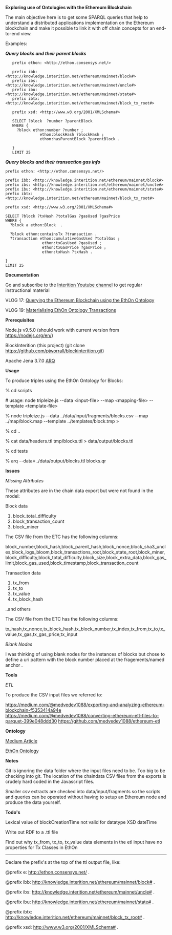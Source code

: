 **Exploring use of Ontologies with the Ethereum Blockchain**

The main objective here is to get some SPARQL queries that help to understand a distributed applications implementation on the Ethereum blockchain and make it possible to link it with off chain concepts for an end-to-end view.

Examples:

***Query blocks and their parent blocks***

```
   prefix ethon: <http://ethon.consensys.net/>
   
   prefix ibb: <http://knowledge.interition.net/ethereum/mainnet/block#>
   prefix ibs: <http://knowledge.interition.net/ethereum/mainnet/uncle#>
   prefix ibu: <http://knowledge.interition.net/ethereum/mainnet/state#>
   prefix ibtx: <http://knowledge.interition.net/ethereum/mainnet/block_tx_root#>
   
   prefix xsd: <http://www.w3.org/2001/XMLSchema#>
   
   SELECT ?block  ?number ?parentBlock
   WHERE {
     ?block ethon:number ?number ;
               ethon:blockHash ?blockHash ;
               ethon:hasParentBlock ?parentBlock .
   
   }
   LIMIT 25
   ```

***Query blocks and their transaction gas info***
```
prefix ethon: <http://ethon.consensys.net/>

prefix ibb: <http://knowledge.interition.net/ethereum/mainnet/block#>
prefix ibs: <http://knowledge.interition.net/ethereum/mainnet/uncle#>
prefix ibu: <http://knowledge.interition.net/ethereum/mainnet/state#>
prefix ibtx: <http://knowledge.interition.net/ethereum/mainnet/block_tx_root#>

prefix xsd: <http://www.w3.org/2001/XMLSchema#>

SELECT ?block ?txHash ?totalGas ?gasUsed ?gasPrice
WHERE {
  ?block a ethon:Block  .

  ?block ethon:containsTx ?transaction .
  ?transaction ethon:cumulativeGasUsed ?totalGas ;
                ethon:txGasUsed ?gasUsed ;
                ethon:txGasPrice ?gasPrice ;
                ethon:txHash ?txHash .

}
LIMIT 25

```

**Documentation**

Go and subscribe to the [Interition Youtube channel](https://www.youtube.com/user/interition?sub_confirmation=1) to get regular instructional material

VLOG 17: [Querying the Ethereum Blockchain using the EthOn Ontology](https://youtu.be/ETcEs_affho?sub_confirmation=1)

VLOG 19: [Materialising EthOn Ontology Transactions](https://youtu.be/uoxftj0k2Mw?sub_confirmation=1)


**Prerequisites**


Node.js v9.5.0 (should work with current version from https://nodejs.org/en/)

BlockInterition (this project) (git clone https://github.com/pjworrall/blockinterition.git) 

Apache Jena 3.7.0 [ARQ](https://jena.apache.org/)


**Usage**

To produce triples using the EthOn Ontology for Blocks:

% cd scripts

\# usage: node tripleize.js --data \<input-file\>  --map \<mapping-file\> --template \<template-file\>

% node tripleize.js --data ../data/input/fragments/blocks.csv --map ../map/block.map --template ../templates/block.tmp > 


% cd ..

% cat  data/headers.ttl tmp/blocks.ttl > data/output/blocks.ttl

% cd tests

% arq --data=../data/output/blocks.ttl blocks.qr


**Issues**

_Missing Attributes_

These attributes are in the chain data export but were not found in the model:


Block data

1. block_total_difficulty 
2. block_transaction_count
3. block_miner

The CSV file from the ETC has the following columns:

block_number,block_hash,block_parent_hash,block_nonce,block_sha3_uncles,block_logs_bloom,block_transactions_root,block_state_root,block_miner,block_difficulty,block_total_difficulty,block_size,block_extra_data,block_gas_limit,block_gas_used,block_timestamp,block_transaction_count

Transaction data

1. tx_from
2. tx_to
3. tx_value
4. tx_block_hash

..and others

The CSV file from the ETC has the following columns:

tx_hash,tx_nonce,tx_block_hash,tx_block_number,tx_index,tx_from,tx_to,tx_value,tx_gas,tx_gas_price,tx_input

_Blank Nodes_

I was thinking of using blank nodes for the instances of blocks but chose to define a uri pattern with
the block number placed at the fragements/named anchor .

**Tools**

_ETL_

To produce the CSV input files we referred to:

https://medium.com/@medvedev1088/exporting-and-analyzing-ethereum-blockchain-f5353414a94e
https://medium.com/@medvedev1088/converting-ethereum-etl-files-to-parquet-399e048ddd30
https://github.com/medvedev1088/ethereum-etl

**Ontology**

[Medium Article](https://media.consensys.net/ethon-introducing-semantic-ethereum-15f1f0696986)

[EthOn Ontology](https://github.com/ConsenSys/EthOn)

**Notes**

Git is ignoring the data folder where the input files need to be. Too big to be checking into git.
The location of the chaindata CSV files from the exports is crudely hard coded in the Javascript files.

Smaller csv extracts are checked into data/input/fragments so the scripts and queries can be operated without having to setup an Ethereum node and produce the data yourself. 

**Todo's**

Lexical value of blockCreationTime not valid for datatype XSD dateTime

Write out RDF to a .ttl file

Find out why tx_from, tx_to, tx_value data elements in the etl input have no properties for Tx Classes in EthOn

---

Declare the prefix's at the top of the ttl output file, like:


@prefix e: <http://ethon.consensys.net/> .

@prefix ibb: <http://knowledge.interition.net/ethereum/mainnet/block#> .

@prefix ibs: <http://knowledge.interition.net/ethereum/mainnet/uncle#> .

@prefix ibu: <http://knowledge.interition.net/ethereum/mainnet/state#> .

@prefix ibtx: <http://knowledge.interition.net/ethereum/mainnet/block_tx_root#> .

@prefix xsd: <http://www.w3.org/2001/XMLSchema#> .

